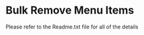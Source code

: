 Bulk Remove Menu Items
==============================

Please refer to the Readme.txt file for all of the details